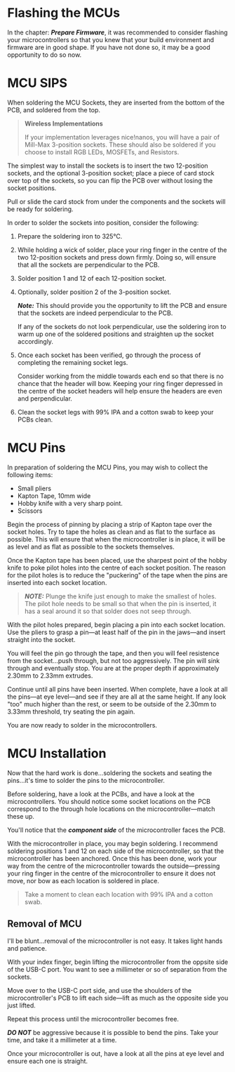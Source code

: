 # Flashing the MCUs
In the chapter: ***Prepare Firmware***, it was recommended to consider flashing your microcontrollers so that you knew that your build environment and firmware are in good shape.  If you have not done so, it may be a good opportunity to do so now.

# MCU SIPS
When soldering the MCU Sockets, they are inserted from the bottom of the PCB, and soldered from the top.

>   **Wireless Implementations**
>
>   If your implementation leverages nice!nanos, you will have a pair of Mill-Max 3-position sockets.  These should also be soldered if you choose to install RGB LEDs, MOSFETs, and Resistors.
>

The simplest way to install the sockets is to insert the two 12-position sockets, and the optional 3-position socket; place a piece of card stock over top of the sockets, so you can flip the PCB over without losing the socket positions.

Pull or slide the card stock from under the components and the sockets will be ready for soldering.

In order to solder the sockets into position, consider the following:

1. Prepare the soldering iron to 325℃.
2. While holding a wick of solder, place your ring finger in the centre of the two 12-position sockets and press down firmly.  Doing so, will ensure that all the sockets are perpendicular to the PCB.
3. Solder position 1 and 12 of each 12-position socket.
4. Optionally, solder position 2 of the 3-position socket.

    ***Note:*** This should provide you the opportunity to lift the PCB and ensure that the sockets are indeed perpendicular to the PCB.

    If any of the sockets do not look perpendicular, use the soldering iron to warm up one of the soldered positions and straighten up the socket accordingly.

5. Once each socket has been verified, go through the process of completing the remaining socket legs.

    Consider working from the middle towards each end so that there is no chance that the header will bow.  Keeping your ring finger depressed in the centre of the socket headers will help ensure the headers are even and perpendicular.

6. Clean the socket legs with 99% IPA and a cotton swab to keep your PCBs clean.

# MCU Pins
In preparation of soldering the MCU Pins, you may wish to collect the following items:

* Small pliers
* Kapton Tape, 10mm wide
* Hobby knife with a very sharp point.
* Scissors

Begin the process of pinning by placing a strip of Kapton tape over the socket holes.  Try to tape the holes as clean and as flat to the surface as possible.  This will ensure that when the microcontroller is in place, it will be as level and as flat as possible to the sockets themselves.

Once the Kapton tape has been placed, use the sharpest point of the hobby knife to poke pilot holes into the centre of each socket position.  The reason for the pilot holes is to reduce the "puckering" of the tape when the pins are inserted into each socket location.

>    ***NOTE:*** Plunge the knife just enough to make the smallest of holes.  The pilot hole needs to be small so that when the pin is inserted, it has a seal around it so that solder does not seep through.

With the pilot holes prepared, begin placing a pin into each socket location.  Use the pliers to grasp a pin—at least half of the pin in the jaws—and insert straight into the socket.

You will feel the pin go through the tape, and then you will feel resistence from the socket...push through, but not too aggressively.  The pin will sink through and eventually stop.  You are at the proper depth if approximately 2.30mm to 2.33mm extrudes.

Continue until all pins have been inserted.  When complete, have a look at all the pins—at eye level—and see if they are all at the same height.  If any look "too" much higher than the rest, or seem to be outside of the 2.30mm to 3.33mm threshold, try seating the pin again.

You are now ready to solder in the microcontrollers.

# MCU Installation
Now that the hard work is done...soldering the sockets and seating the pins...it's time to solder the pins to the microcontroller.

Before soldering, have a look at the PCBs, and have a look at the microcontrollers.  You should notice some socket locations on the PCB correspond to the through hole locations on the microcontroller—match these up.

You'll notice that the ***component side*** of the microcontroller faces the PCB.

With the microcontroller in place, you may begin soldering.  I recommend soldering positions 1 and 12 on each side of the microcontroller, so that the microcontroller has been anchored.  Once this has been done, work your way from the centre of the microcontroller towards the outside—pressing your ring finger in the centre of the microcontroller to ensure it does not move, nor bow as each location is soldered in place.

> Take a moment to clean each location with 99% IPA and a cotton swab.

## Removal of MCU
I'll be blunt...removal of the microcontroller is not easy.  It takes light hands and patience.

With your index finger, begin lifting the microcontroller from the oppsite side of the USB-C port.  You want to see a millimeter or so of separation from the sockets.

Move over to the USB-C port side, and use the shoulders of the microcontroller's PCB to lift each side—lift as much as the opposite side you just lifted.

Repeat this process until the microcontroller becomes free.

***DO NOT*** be aggressive because it is possible to bend the pins.  Take your time, and take it a millimeter at a time.

Once your microcontroller is out, have a look at all the pins at eye level and ensure each one is straight.
